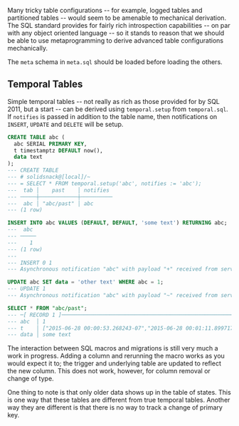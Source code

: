 

Many tricky table configurations -- for example, logged tables and partitioned
tables -- would seem to be amenable to mechanical derivation. The SQL standard
provides for fairly rich introspection capabilities -- on par with any object
oriented language -- so it stands to reason that we should be able to use
metaprogramming to derive advanced table configurations mechanically.

The `meta` schema in `meta.sql` should be loaded before loading the others.


Temporal Tables
---------------

Simple temporal tables -- not really as rich as those provided for by SQL 2011,
but a start -- can be derived using `temporal.setup` from `temporal.sql`. If
`notifies` is passed in addition to the table name, then notifications on
`INSERT`, `UPDATE` and `DELETE` will be setup.

```sql
CREATE TABLE abc (
  abc SERIAL PRIMARY KEY,
  t timestamptz DEFAULT now(),
  data text
);
--- CREATE TABLE
--- # solidsnack@[local]/~
--- = SELECT * FROM temporal.setup('abc', notifies := 'abc');
---  tab │    past    │ notifies 
--- ─────┼────────────┼──────────
---  abc │ "abc/past" │ abc
--- (1 row)

INSERT INTO abc VALUES (DEFAULT, DEFAULT, 'some text') RETURNING abc;
---  abc
--- ─────
---    1
--- (1 row)
---
--- INSERT 0 1
--- Asynchronous notification "abc" with payload "+" received from server process with PID 76097.

UPDATE abc SET data = 'other text' WHERE abc = 1;
--- UPDATE 1
--- Asynchronous notification "abc" with payload "~" received from server process with PID 76097.

SELECT * FROM "abc/past";
--- ─[ RECORD 1 ]───────────────────────────────────────────────────────────
--- abc  │ 1
--- t    │ ["2015-06-28 00:00:53.268243-07","2015-06-28 00:01:11.899717-07")
--- data │ some text
```

The interaction between SQL macros and migrations is still very much a work in
progress. Adding a column and rerunning the macro works as you would expect it
to; the trigger and underlying table are updated to reflect the new column.
This does not work, however, for column removal or change of type.

One thing to note is that only older data shows up in the table of states.
This is one way that these tables are different from true temporal tables.
Another way they are different is that there is no way to track a change of
primary key.
